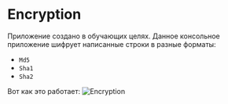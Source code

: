 # Encryption

Приложение создано в обучающих целях.
Данное консольное приложение шифрует написанные строки в разные форматы:
- `Md5`
- `Sha1`
- `Sha2`

Вот как это работает: 
![Encryption](https://user-images.githubusercontent.com/44715875/124635322-f78f8600-de8f-11eb-8852-ee06afe6ab1e.png)
